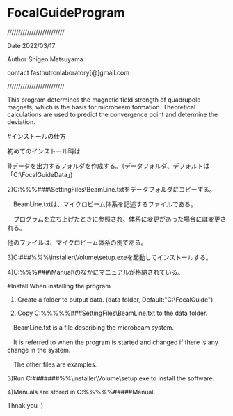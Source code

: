 # FocalGuideProgram

//////////////////////////

Date 2022/03/17

Author Shigeo Matsuyama

contact fastnutronlaboratory[@]gmail.com

//////////////////////////

This program determines the magnetic field strength of quadrupole magnets, which is the basis for microbeam formation. Theoretical calculations are used to predict the convergence point and determine the deviation.

#インストールの仕方

初めてのインストール時は

1)データを出力するフォルダを作成する。（データフォルダ、デフォルトは「C:\FocalGuideData」)

2)C:\%%%\###\SettingFiles\BeamLine.txtをデータフォルダにコピーする。

　BeamLine.txtは、マイクロビーム体系を記述するファイルである。
 
　プログラムを立ち上げたときに参照され、体系に変更があった場合には変更される。
 
  他のファイルは、マイクロビーム体系の例である。
  
3)C:\###\%%%\installer\Volume\setup.exeを起動してインストールする。

4)C:\%%%\###\Manual\のなかにマニュアルが格納されている。

#Install
When installing the program
1) Create a folder to output data. (data folder, Default:"C:\FocalGuide")

3) Copy C:\%%%%%###SettingFiles\BeamLine.txt to the data folder.

　BeamLine.txt is a file describing the microbeam system.
 
　It is referred to when the program is started and changed if there is any change in the system.
 
　The other files are examples.
 
3)Run C:\#######%%\installer\Volume\setup.exe to install the software.

4)Manuals are stored in C:\%%%%%#####Manual\.


Thnak you :)
